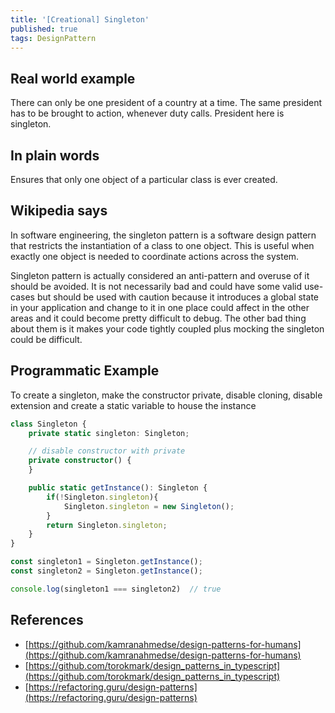 ```yaml
---
title: '[Creational] Singleton'
published: true
tags: DesignPattern
---
```


## Real world example

There can only be one president of a country at a time. The same president has
to be brought to action, whenever duty calls. President here is singleton.

## In plain words

Ensures that only one object of a particular class is ever created.

## Wikipedia says

In software engineering, the singleton pattern is a software design pattern
that restricts the instantiation of a class to one object. This is useful when
exactly one object is needed to coordinate actions across the system.

Singleton pattern is actually considered an anti-pattern and overuse of it
should be avoided. It is not necessarily bad and could have some valid
use-cases but should be used with caution because it introduces a global state
in your application and change to it in one place could affect in the other
areas and it could become pretty difficult to debug. The other bad thing about
them is it makes your code tightly coupled plus mocking the singleton could be
difficult.

## Programmatic Example

To create a singleton, make the constructor private, disable cloning, disable
extension and create a static variable to house the instance

```typescript
class Singleton {
    private static singleton: Singleton;

    // disable constructor with private
    private constructor() {
    }

    public static getInstance(): Singleton {
        if(!Singleton.singleton){
            Singleton.singleton = new Singleton();
        }
        return Singleton.singleton;
    }
}

const singleton1 = Singleton.getInstance();
const singleton2 = Singleton.getInstance();

console.log(singleton1 === singleton2)  // true
```

## References

- [https://github.com/kamranahmedse/design-patterns-for-humans](https://github.com/kamranahmedse/design-patterns-for-humans)
- [https://github.com/torokmark/design_patterns_in_typescript](https://github.com/torokmark/design_patterns_in_typescript)
- [https://refactoring.guru/design-patterns](https://refactoring.guru/design-patterns)